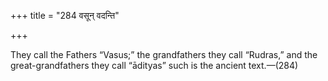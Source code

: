 +++
title = "284 वसून् वदन्ति"

+++

They call the Fathers “Vasus;” the grandfathers they call “Rudras,” and the great-grandfathers they call “ādityas” such is the ancient text.—(284)